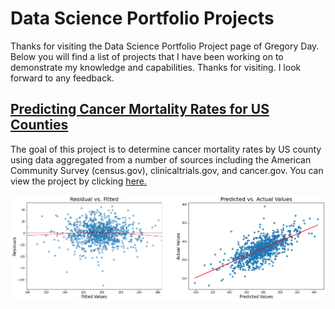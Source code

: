 # Data Science Portfolio Projects
Thanks for visiting the Data Science Portfolio Project page of Gregory Day.  Below you will find a list of projects that I have been working on to demonstrate my knowledge and capabilities.  Thanks for visiting.  I look forward to any feedback.

## [Predicting Cancer Mortality Rates for US Counties](https://github.com/uscgregory/Regression/blob/main/README.md)

The goal of this project is to determine cancer mortality rates by US county using data aggregated from a number of sources including the American Community Survey (census.gov), clinicaltrials.gov, and cancer.gov.  You can view the project by clicking [here.](https://github.com/uscgregory/Regression/blob/main/README.md)


![Regression Charts](/assets/Regression.png)
